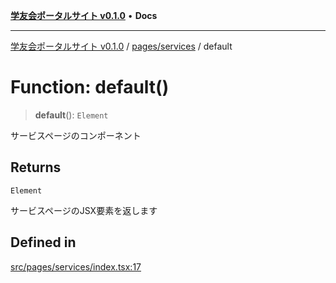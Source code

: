 [**学友会ポータルサイト v0.1.0**](../../../README.md) • **Docs**

***

[学友会ポータルサイト v0.1.0](../../../modules.md) / [pages/services](../README.md) / default

# Function: default()

> **default**(): `Element`

サービスページのコンポーネント

## Returns

`Element`

サービスページのJSX要素を返します

## Defined in

[src/pages/services/index.tsx:17](https://github.com/iU-Alumni-Association/gakuyukai-new/blob/9032bc93fe144cf1419e63a5b72095e28cfeb84b/src/pages/services/index.tsx#L17)
